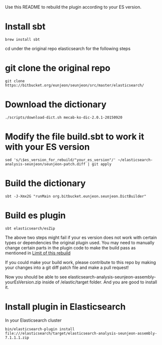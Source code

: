 Use this README to rebuild the plugin according to your ES version.

# Install sbt
```
brew install sbt
```

cd under the original repo elasticsearch for the following steps

# git clone the original repo
```
git clone https://bitbucket.org/eunjeon/seunjeon/src/master/elasticsearch/
```

# Download the dictionary
```
./scripts/download-dict.sh mecab-ko-dic-2.0.1-20150920
```

# Modify the file build.sbt to work it with your ES version 

```
sed 's/\$es_version_for_rebuild/"your_es_version"/' ~/elasticsearch-analysis-seunjeon/seunjeon-patch.diff | git apply
```

# Build the dictionary
```
sbt -J-Xmx2G "runMain org.bitbucket.eunjeon.seunjeon.DictBuilder"
```

# Build es plugin
```
sbt elasticsearch/esZip 
```

The above two steps might fail if your es version does not work with certain types or dependencies the original plugin used. You may need to manually change certain parts in the plugin code to make the build pass as mentioned in [Limit of this rebuild](README.md)

If you could make your build work, please contribute to this repo by making your changes into a git diff patch file and make a pull request!

Now you should be able to see elasticsearch-analysis-seunjeon-assembly-yourEsVersion.zip inside of /elastic/target folder. And you are good to install it.

# Install plugin in Elasticsearch
In your Elasticsearch cluster
```
bin/elasticsearch-plugin install file:///elasticsearch/target/elasticsearch-analysis-seunjeon-assembly-7.1.1.1.zip
```